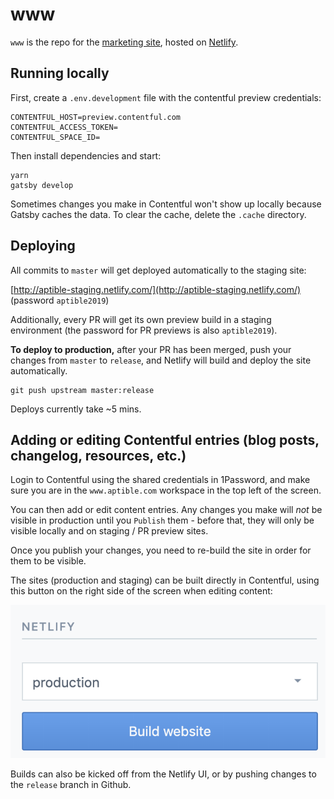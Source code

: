 # www

`www` is the repo for the [marketing site](https://www.aptible.com), hosted
on [Netlify](https://www.netlify.com).

## Running locally

First, create a `.env.development` file with the contentful preview credentials:

```
CONTENTFUL_HOST=preview.contentful.com
CONTENTFUL_ACCESS_TOKEN=
CONTENTFUL_SPACE_ID=
```

Then install dependencies and start:

```
yarn
gatsby develop
```

Sometimes changes you make in Contentful won't show up locally because Gatsby
caches the data. To clear the cache, delete the `.cache` directory.

## Deploying

All commits to `master` will get deployed automatically to the staging site:

[http://aptible-staging.netlify.com/](http://aptible-staging.netlify.com/) 
(password `aptible2019`)

Additionally, every PR will get its own preview build in a staging environment
(the password for PR previews is also `aptible2019`).

**To deploy to production,** after your PR has been merged, push your changes
from `master` to `release`, and Netlify will build and deploy the site
automatically.

```
git push upstream master:release
```

Deploys currently take ~5 mins.

## Adding or editing Contentful entries (blog posts, changelog, resources, etc.)

Login to Contentful using the shared credentials in 1Password, and make sure
you are in the `www.aptible.com` workspace in the top left of the screen.

You can then add or edit content entries. Any changes you make will *not* be
visible in production until you `Publish` them - before that, they will only be
visible locally and on staging / PR preview sites.

Once you publish your changes, you need to re-build the site in order for them
to be visible.

The sites (production and staging) can be built directly in Contentful, using
this button on the right side of the screen when editing content:

![Contentful build](.github/contentful-build.png)

Builds can also be kicked off from the Netlify UI, or by pushing changes to
the `release` branch in Github.

